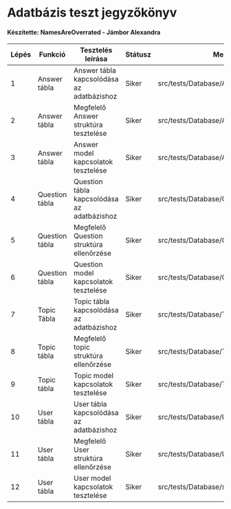 # Adatbázis teszt jegyzőkönyv

#### Készítette: NamesAreOverrated - Jámbor Alexandra

Lépés | Funkció | Tesztelés leírása | Státusz | Megjegyzés | Aláírás | Időpont
--- | --- | --- | --- | --- | --- | ---
1 | Answer tábla | Answer tábla kapcsolódása az adatbázishoz | Siker | src/tests/Database/AnswerDatabaseTest.php | Jámbor Alexandra | 2021.03.15
2 | Answer tábla | Megfelelő Answer struktúra tesztelése | Siker | src/tests/Database/AnswerDatabaseTest.php | Jámbor Alexandra | 2021.03.15
3 | Answer tábla | Answer model kapcsolatok tesztelése | Siker | src/tests/Database/AnswerDatabaseTest.php | Jámbor Alexandra | 2021.03.15
4 | Question tábla | Question tábla kapcsolódása az adatbázishoz | Siker | src/tests/Database/QuestionDatabaseTest.php | Jámbor Alexandra | 2021.04.27
5 | Question tábla | Megfelelő Question struktúra ellenőrzése | Siker | src/tests/Database/QuestionDatabaseTest.php | Jámbor Alexandra | 2021.04.27
6 | Question tábla | Question model kapcsolatok tesztelése | Siker | src/tests/Database/QuestionDatabaseTest.php | Jámbor Alexandra | 2021.04.27
7 | Topic Tábla | Topic tábla kapcsolódása az adatbázishoz | Siker | src/tests/Database/TopicDatabaseTest.php | Jámbor Alexandra | 2021.04.27
8 | Topic tábla | Megfelelő topic struktúra ellenőrzése | Siker | src/tests/Database/TopicDatabaseTest.php | Jámbor Alexandra | 2021.04.27
9 | Topic tábla | Topic model kapcsolatok tesztelése | Siker | src/tests/Database/TopicDatabaseTest.php | Jámbor Alexandra | 2021.04.27
10 | User tábla | User tábla kapcsolódása az adatbázishoz | Siker | src/tests/Database/UserDatabaseTest.php | Jámbor Alexandra | 2021.04.27
11 | User tábla | Megfelelő User struktúra ellenőrzése | Siker | src/tests/Database/UserDatabaseTest.php | Jámbor Alexandra | 2021.04.27
12 | User tábla | User model kapcsolatok tesztelése | Siker | src/tests/Database/serDatabaseTest.php | Jámbor Alexandra | 2021.04.27